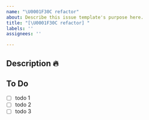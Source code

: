 ```yaml
---
name: "\U0001F30C refactor"
about: Describe this issue template's purpose here.
title: "[\U0001F30C refactor] "
labels: ''
assignees: ''

---
```


## Description 🔥

## To Do
- [ ] todo 1
- [ ] todo 2
- [ ] todo 3
